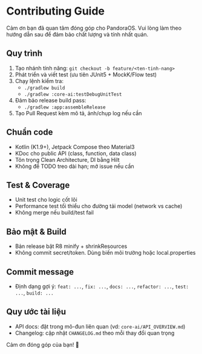 # Contributing Guide

Cảm ơn bạn đã quan tâm đóng góp cho PandoraOS. Vui lòng làm theo hướng dẫn sau để đảm bảo chất lượng và tính nhất quán.

## Quy trình
1. Tạo nhánh tính năng: `git checkout -b feature/<ten-tinh-nang>`
2. Phát triển và viết test (ưu tiên JUnit5 + MockK/Flow test)
3. Chạy lệnh kiểm tra:
   - `./gradlew build`
   - `./gradlew :core-ai:testDebugUnitTest`
4. Đảm bảo release build pass:
   - `./gradlew :app:assembleRelease`
5. Tạo Pull Request kèm mô tả, ảnh/chụp log nếu cần

## Chuẩn code
- Kotlin (K1.9+), Jetpack Compose theo Material3
- KDoc cho public API (class, function, data class)
- Tôn trọng Clean Architecture, DI bằng Hilt
- Không để TODO treo dài hạn; mở issue nếu cần

## Test & Coverage
- Unit test cho logic cốt lõi
- Performance test tối thiểu cho đường tải model (network vs cache)
- Không merge nếu build/test fail

## Bảo mật & Build
- Bản release bật R8 minify + shrinkResources
- Không commit secret/token. Dùng biến môi trường hoặc local.properties

## Commit message
- Định dạng gợi ý: `feat: ...`, `fix: ...`, `docs: ...`, `refactor: ...`, `test: ...`, `build: ...`

## Quy ước tài liệu
- API docs: đặt trong mô-đun liên quan (vd: `core-ai/API_OVERVIEW.md`)
- Changelog: cập nhật `CHANGELOG.md` theo mỗi thay đổi quan trọng

Cảm ơn đóng góp của bạn! 🙌
